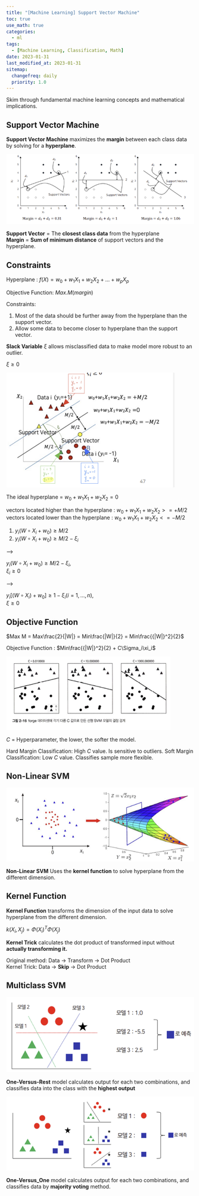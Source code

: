 ```yaml
---
title: "[Machine Learning] Support Vector Machine"
toc: true
use_math: true
categories:
  - ml
tags:
  - [Machine Learning, Classification, Math]
date: 2023-01-31
last_modified_at: 2023-01-31
sitemap:
  changefreq: daily
  priority: 1.0
---
```


Skim through fundamental machine learning concepts and mathematical implications. 

## Support Vector Machine

**Support Vector Machine** maximizes the **margin** between each class data by solving for a **hyperplane**.

<img src = '/assets/images/ml/svm/1.png'>

**Support Vector** = The **closest class data** from the hyperplane<br>
**Margin** = **Sum of minimum distance** of support vectors and the hyperplane.

## Constraints

Hyperplane : $f(X) = w_0 + w_1X_1 + w_2X_2 + ... + w_pX_p$

Objective Function: $Max.M(margin)$

Constraints:

1. Most of the data should be further away from the hyperplane than the support vector.
2. Allow some data to become closer to hyperplane than the support vector.

**Slack Variable** $\xi$ allows misclassified data to make model more robust to an outlier.

$\xi \ge 0$

<img src = '/assets/images/ml/svm/2.png'>

The ideal hyperplane = $w_0 + w_1X_1 + w_2X_2 = 0$

vectors located higher than the hyperplane : $w_0 + w_1X_1 + w_2X_2 >= +M/2$<br>
vectors located lower than the hyperplane : $w_0 + w_1X_1 + w_2X_2 <= -M/2$

1. $y_i(W \circ X_i + w_0) \ge M/2$
2. $y_i(W \circ X_i + w_0) \ge M/2 - \xi_i$

-->

$y_i(W \circ X_i + w_0) \ge M/2 - \xi_i$, <br> $\xi_i \ge 0$

-->

$y_i[(W \circ X_i) + w_0] \ge 1 - \xi_i ( i = 1, ... , n)$, <br> $\xi \ge 0$

## Objective Function

$Max M = Max\frac{2}{|W|} = Min\frac{|W|}{2} = Min\frac{{|W|}^2}{2}$

Objective Function : $Min\frac{{|W|}^2}{2} + C\Sigma_i\xi_i$

<img src = '/assets/images/ml/svm/3.png'>

$C$ = Hyperparameter, the lower, the softer the model.

Hard Margin Classification: High $C$ value. Is sensitive to outliers.
Soft Margin Classification: Low $C$ value. Classifies sample more flexible.

## Non-Linear SVM

<img src = '/assets/images/ml/svm/4.png'>

**Non-Linear SVM** Uses the **kernel function** to solve hyperplane from the different dimension.

## Kernel Function

**Kernel Function** transforms the dimension of the input data to solve hyperplane from the different dimension.

$k(X_i, X_j) = \Phi(X_i)^T\Phi(X_j)$

**Kernel Trick** calculates the dot product of transformed input without **actually transforming it.**

Original method: Data -> Transform -> Dot Product<br>
Kernel Trick: Data -> **Skip** -> Dot Product

## Multiclass SVM

<img src = '/assets/images/ml/svm/5.png'>

**One-Versus-Rest** model calculates output for each two combinations, and classifies data into the class with the **highest output**

<img src = '/assets/images/ml/svm/6.png'>

**One-Versus_One** model calculates output for each two combinations, and classifies data by **majority voting** method.
